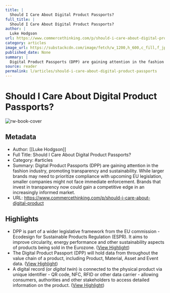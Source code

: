 ```yaml
---
title: |
  Should I Care About Digital Product Passports?
full_title: |
  Should I Care About Digital Product Passports?
author: |
  Luke Hodgson
url: https://www.commercethinking.com/p/should-i-care-about-digital-product
category: articles
image_url: https://substackcdn.com/image/fetch/w_1200,h_600,c_fill,f_jpg,q_auto:good,fl_progressive:steep,g_auto/https%3A%2F%2Fsubstack-post-media.s3.amazonaws.com%2Fpublic%2Fimages%2Fb95ce5ea-66ff-42b3-a428-989a51135731_1456x1048.png
published_date: None
summary: |
  Digital Product Passports (DPP) are gaining attention in the fashion industry, promoting transparency and sustainability. While larger brands may need to prioritize compliance with upcoming EU legislation, smaller companies might not face immediate enforcement. Brands that invest in transparency now could gain a competitive edge in an increasingly informed market.
source: reader
permalink: l/articles/should-i-care-about-digital-product-passports
---
```

# Should I Care About Digital Product Passports?

![rw-book-cover](https://substackcdn.com/image/fetch/w_1200,h_600,c_fill,f_jpg,q_auto:good,fl_progressive:steep,g_auto/https%3A%2F%2Fsubstack-post-media.s3.amazonaws.com%2Fpublic%2Fimages%2Fb95ce5ea-66ff-42b3-a428-989a51135731_1456x1048.png)

## Metadata
- Author: [[Luke Hodgson]]
- Full Title: Should I Care About Digital Product Passports?
- Category: #articles
- Summary: Digital Product Passports (DPP) are gaining attention in the fashion industry, promoting transparency and sustainability. While larger brands may need to prioritize compliance with upcoming EU legislation, smaller companies might not face immediate enforcement. Brands that invest in transparency now could gain a competitive edge in an increasingly informed market.
- URL: https://www.commercethinking.com/p/should-i-care-about-digital-product

## Highlights
- DPP is part of a wider legislative framework from the EU commission - Ecodesign for Sustainable Products Regulation (ESPR). It aims to improve circularity, energy performance and other sustainability aspects of products being sold in the Eurozone. ([View Highlight](https://read.readwise.io/read/01j3jgr3rtf9haz0nnj4nqzfxq))
- The Digital Product Passport (DPP) will hold data from throughout the value chain of a product, including Product, Material, Asset and Event data. ([View Highlight](https://read.readwise.io/read/01j3jgren88nftr0atn82mhmzr))
- A digital record (or *digital twin*) is connected to the physical product via unique identifier - QR code, NFC, RFID or other data carrier - allowing consumers, authorities and other stakeholders to access detailed information on the product. ([View Highlight](https://read.readwise.io/read/01j3jgrjf1sf1h9d1jcntejg6w))


